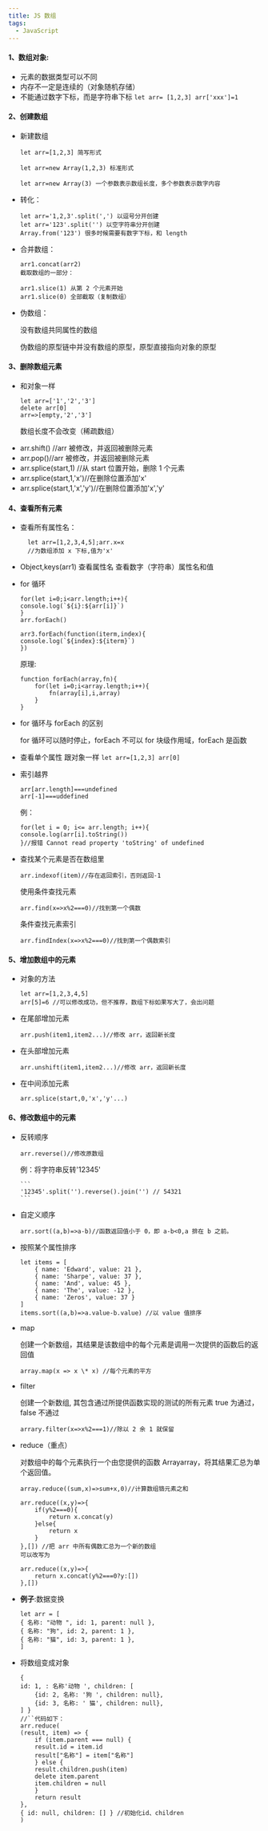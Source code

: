 ```yaml
---
title: JS 数组
tags:
  - JavaScript
---
```


#### 1、数组对象:

- 元素的数据类型可以不同
- 内存不一定是连续的（对象随机存储）
- 不能通过数字下标，而是字符串下标
`let arr= [1,2,3] arr['xxx']=1`
<!-- more -->

#### 2、创建数组

- 新建数组

  ```
  let arr=[1,2,3] 简写形式

  let arr=new Array(1,2,3) 标准形式

  let arr=new Array(3) 一个参数表示数组长度，多个参数表示数字内容
  ```

- 转化：
  ```
  let arr='1,2,3'.split(',') 以逗号分开创建
  let arr='123'.split('') 以空字符串分开创建
  Array.from('123') 很多时候需要有数字下标，和 length
  ```
- 合并数组：

  ```
  arr1.concat(arr2)
  截取数组的一部分：

  arr1.slice(1) 从第 2 个元素开始
  arr1.slice(0) 全部截取（复制数组）
  ```

- 伪数组：

  没有数组共同属性的数组

  伪数组的原型链中并没有数组的原型，原型直接指向对象的原型

#### 3、删除数组元素

- 和对象一样

  ```
  let arr=['1','2','3']
  delete arr[0]
  arr=>[empty,'2','3']
  ```

  数组长度不会改变（稀疏数组）

* arr.shift() //arr 被修改，并返回被删除元素
* arr.pop()//arr 被修改，并返回被删除元素
* arr.splice(start,1) //从 start 位置开始，删除 1 个元素
* arr.splice(start,1,'x')//在删除位置添加'x'
* arr.splice(start,1,'x','y')//在删除位置添加'x','y'

#### 4、查看所有元素

- 查看所有属性名：

  ```
    let arr=[1,2,3,4,5];arr.x=x
    //为数组添加 x 下标,值为'x'
  ```

- Object,keys(arr1) 查看属性名
  查看数字（字符串）属性名和值
- for 循环

  ```
  for(let i=0;i<arr.length;i++){
  console.log(`${i}:${arr[i]}`)
  }
  arr.forEach()

  arr3.forEach(function(iterm,index){
  console.log(`${index}:${iterm}`)
  })
  ```

  原理:

  ```
  function forEach(array,fn){
      for(let i=0;i<array.length;i++){
          fn(array[i],i,array)
      }
  }

  ```

- for 循环与 forEach 的区别

  for 循环可以随时停止，forEach 不可以
  for 块级作用域，forEach 是函数

- 查看单个属性
  跟对象一样
  `let arr=[1,2,3] arr[0]`
- 索引越界
  ```
  arr[arr.length]===undefined
  arr[-1]===uddefined
  ```
  例：
  ```
  for(let i = 0; i<= arr.length; i++){
  console.log(arr[i].toString())
  }//报错 Cannot read property 'toString' of undefined
  ```
- 查找某个元素是否在数组里

      arr.indexof(item)//存在返回索引，否则返回-1

  使用条件查找元素

      arr.find(x=>x%2===0)//找到第一个偶数

  条件查找元素索引

      arr.findIndex(x=>x%2===0)//找到第一个偶数索引

#### 5、增加数组中的元素

- 对象的方法

  ```
  let arr=[1,2,3,4,5]
  arr[5]=6 //可以修改成功，但不推荐，数组下标如果写大了，会出问题
  ```

- 在尾部增加元素

  ```
  arr.push(item1,item2...)//修改 arr，返回新长度
  ```

- 在头部增加元素

  ```
  arr.unshift(item1,item2...)//修改 arr，返回新长度
  ```

- 在中间添加元素

  ```
  arr.splice(start,0,'x','y'...)
  ```

#### 6、修改数组中的元素

- 反转顺序

      arr.reverse()//修改原数组

  例：将字符串反转'12345'

      ```
      '12345'.split('').reverse().join('') // 54321
      ```

- 自定义顺序

  ```
  arr.sort((a,b)=>a-b)//函数返回值小于 0，即 a-b<0,a 排在 b 之前。
  ```

- 按照某个属性排序

  ```
  let items = [
      { name: 'Edward', value: 21 },
      { name: 'Sharpe', value: 37 },
      { name: 'And', value: 45 },
      { name: 'The', value: -12 },
      { name: 'Zeros', value: 37 }
  ]
  items.sort((a,b)=>a.value-b.value) //以 value 值排序
  ```

- map

  创建一个新数组，其结果是该数组中的每个元素是调用一次提供的函数后的返回值

  ```
  array.map(x => x \* x) //每个元素的平方
  ```

- filter

  创建一个新数组, 其包含通过所提供函数实现的测试的所有元素 true 为通过，false 不通过

  ```
  arrary.filter(x=>x%2===1)//除以 2 余 1 就保留
  ```

- reduce（重点）

  对数组中的每个元素执行一个由您提供的函数 Arrayarray，将其结果汇总为单个返回值。

  ```
  array.reduce((sum,x)=>sum+x,0)//计算数组铬元素之和
  ```

  ```
  arr.reduce((x,y)=>{
      if(y%2===0){
          return x.concat(y)
      }else{
          return x
      }
  },[]) //把 arr 中所有偶数汇总为一个新的数组
  可以改写为
  ```

  ```
  arr.reduce((x,y)=>{
      return x.concat(y%2===0?y:[])
  },[])
  ```

- **例子**:数据变换

  ```
  let arr = [
  { 名称: "动物 ", id: 1, parent: null },
  { 名称: "狗", id: 2, parent: 1 },
  { 名称: "猫", id: 3, parent: 1 },
  ]
  ```

- 将数组变成对象

  ```
  {
  id: 1, : 名称'动物 ', children: [
      {id: 2, 名称: '狗 ', children: null},
      {id: 3, 名称: ' 猫', children: null},
  ] }
  //``代码如下：
  arr.reduce(
  (result, item) => {
      if (item.parent === null) {
      result.id = item.id
      result["名称"] = item["名称"]
      } else {
      result.children.push(item)
      delete item.parent
      item.children = null
      }
      return result
  },
  { id: null, children: [] } //初始化id、children
  )
  ```
